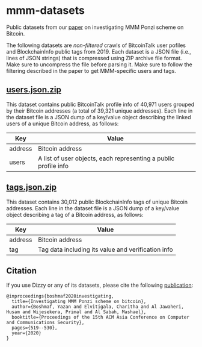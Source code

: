# mmm-datasets

Public datasets from our [paper](https://arxiv.org/abs/1910.12244) on investigating MMM Ponzi scheme on Bitcoin.

The following datasets are *non-filtered* crawls of BitcoinTalk user pofiles and BlockchainInfo public tags from 2019. Each dataset is a JSON file (i.e., lines of JSON strings) that is compressed using ZIP archive file format. Make sure to uncompress the file before parsing it. Make sure to follow the filtering described in the paper to get MMM-specific users and tags.

## [users.json.zip](https://raw.githubusercontent.com/cibr-qcri/mmm-datasets/main/users.json.zip)

This dataset contains public BitcoinTalk profile info of 40,971 users grouped by their Bitcoin addresses (a total of 39,321 unique addresses). Each line in the dataset file is a JSON dump of a key/value object describing the linked users of a unique Bitcoin address, as follows:

| Key     | Value                                                           |
|---------|-----------------------------------------------------------------|
| address | Bitcoin address                                                 |
| users   | A list of user objects, each representing a public profile info |

## [tags.json.zip](https://raw.githubusercontent.com/cibr-qcri/mmm-datasets/main/tags.json.zip)

This dataset contains 30,012 public BlockchainInfo tags of unique Bitcoin addresses. Each line in the dataset file is a JSON dump of a key/value object describing a tag of a Bitcoin address, as follows:

| Key     | Value                                              |
|---------|----------------------------------------------------|
| address | Bitcoin address                                    |
| tag     | Tag data including its value and verification info |

## Citation

If you use Dizzy or any of its datasets, please cite the following [publication](https://arxiv.org/abs/1910.12244):
```
@inproceedings{boshmaf2020investigating,
  title={Investigating MMM Ponzi scheme on bitcoin},
  author={Boshmaf, Yazan and Elvitigala, Charitha and Al Jawaheri, Husam and Wijesekera, Primal and Al Sabah, Mashael},
  booktitle={Proceedings of the 15th ACM Asia Conference on Computer and Communications Security},
  pages={519--530},
  year={2020}
}
```
